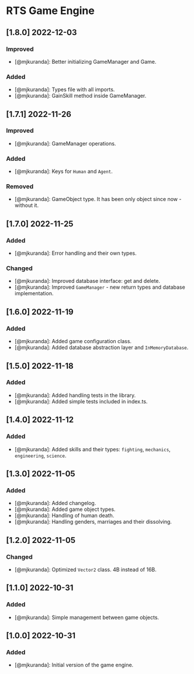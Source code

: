 # RTS Game Engine

## [1.8.0] 2022-12-03
### Improved
- [@mjkuranda]: Better initializing GameManager and Game.

### Added
- [@mjkuranda]: Types file with all imports.
- [@mjkuranda]: GainSkill method inside GameManager.

## [1.7.1] 2022-11-26
### Improved
- [@mjkuranda]: GameManager operations.

### Added
- [@mjkuranda]: Keys for `Human` and `Agent`.

### Removed
- [@mjkuranda]: GameObject type. It has been only object since now - without it.

## [1.7.0] 2022-11-25
### Added
- [@mjkuranda]: Error handling and their own types.

### Changed
- [@mjkuranda]: Improved database interface: get and delete.
- [@mjkuranda]: Improved `GameManager` - new return types and database implementation.

## [1.6.0] 2022-11-19
### Added
- [@mjkuranda]: Added game configuration class.
- [@mjkuranda]: Added database abstraction layer and `InMemoryDatabase`.

## [1.5.0] 2022-11-18
### Added
- [@mjkuranda]: Added handling tests in the library.
- [@mjkuranda]: Added simple tests included in index.ts.

## [1.4.0] 2022-11-12
### Added
- [@mjkuranda]: Added skills and their types: `fighting`, `mechanics`, `engineering`, `science`.

## [1.3.0] 2022-11-05
### Added
- [@mjkuranda]: Added changelog.
- [@mjkuranda]: Added game object types.
- [@mjkuranda]: Handling of human death.
- [@mjkuranda]: Handling genders, marriages and their dissolving.

## [1.2.0] 2022-11-05
### Changed
- [@mjkuranda]: Optimized `Vector2` class. 4B instead of 16B.

## [1.1.0] 2022-10-31
### Added
- [@mjkuranda]: Simple management between game objects.

## [1.0.0] 2022-10-31
### Added
- [@mjkuranda]: Initial version of the game engine.